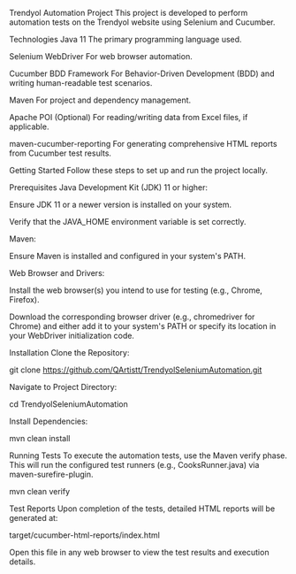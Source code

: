 Trendyol Automation Project
This project is developed to perform automation tests on the Trendyol website using Selenium and Cucumber.

Technologies
Java 11
The primary programming language used.

Selenium WebDriver
For web browser automation.

Cucumber BDD Framework
For Behavior-Driven Development (BDD) and writing human-readable test scenarios.

Maven
For project and dependency management.

Apache POI
(Optional) For reading/writing data from Excel files, if applicable.

maven-cucumber-reporting
For generating comprehensive HTML reports from Cucumber test results.

Getting Started
Follow these steps to set up and run the project locally.

Prerequisites
Java Development Kit (JDK) 11 or higher:

Ensure JDK 11 or a newer version is installed on your system.

Verify that the JAVA_HOME environment variable is set correctly.

Maven:

Ensure Maven is installed and configured in your system's PATH.

Web Browser and Drivers:

Install the web browser(s) you intend to use for testing (e.g., Chrome, Firefox).

Download the corresponding browser driver (e.g., chromedriver for Chrome) and either add it to your system's PATH or specify its location in your WebDriver initialization code.

Installation
Clone the Repository:

git clone https://github.com/QArtistt/TrendyolSeleniumAutomation.git

Navigate to Project Directory:

cd TrendyolSeleniumAutomation

Install Dependencies:

mvn clean install

Running Tests
To execute the automation tests, use the Maven verify phase. This will run the configured test runners (e.g., CooksRunner.java) via maven-surefire-plugin.

mvn clean verify

Test Reports
Upon completion of the tests, detailed HTML reports will be generated at:

target/cucumber-html-reports/index.html

Open this file in any web browser to view the test results and execution details.
